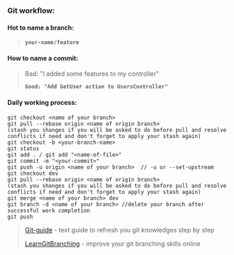 ### Git workflow:
#### Hot to name a branch:
> **`your-name/feature`**

#### How to name a commit:
> Bad: "I added some features to my controller"
> 
> **`Good: "Add GetUser action to UsersController"`**

#### Daily working process:
```
git checkout <name of your branch>
git pull --rebase origin <name of origin branch>
(stash you shanges if you will be asked to do before pull and resolve conflicts if need and don't forget to apply your stash again)	
git checkout -b <your-branch-name>
git status
git add . / git add "<name-of-file>"
git commit -m "<your-commit>"
git push -u origin <name of your branch>  // -u or --set-upstream
git checkout dev
git pull --rebase origin <name of origin branch> 
(stash you shanges if you will be asked to do before pull and resolve conflicts if need and don't forget to apply your stash again)
git merge <name of your branch> dev
git branch -d <name of your branch> //delete your branch after successful work completion
git push
```
> [Git-guide](https://rogerdudler.github.io/git-guide/) - text guide to refresh you git knowledges step by step
> 
> [LearnGitBranching](https://learngitbranching.js.org) - improve your git branching skills online
